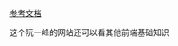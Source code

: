 <!--
 * @Descripttion: 
 * @Author: yangxia
 * @Date: 2021-12-21 11:02:34
-->
[参考文档](https://javascript.ruanyifeng.com/dom/event.html)

这个阮一峰的网站还可以看其他前端基础知识
